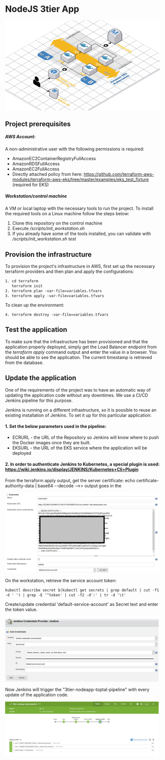 # NodeJS 3tier App

![](docs/architecture_diagram.jpg "ArchitectureDiagram")

## Project prerequisites

##### AWS Account:
A non-administrative user with the following permissions is required:

* AmazonEC2ContainerRegistryFullAccess
* AmazonRDSFullAccess
* AmazonEC2FullAccess
* Directly attached policy from here:
https://github.com/terraform-aws-modules/terraform-aws-eks/tree/master/examples/eks_test_fixture (required for EKS)

##### Workstation/control machine
A VM or local laptop with the necessary tools to run the project.
To install the required tools on a Linux machine follow the steps below:

1. Clone this repository on the control machine
2. Execute */scripts/init_workstation.sh*
3. If you already have some of the tools installed, you can validate with */scripts/init_workstation.sh test*

## Provision the infrastructure
To provision the project's infrastructure in AWS, first set up the necessary terraform providers and then plan and apply the configurations:
```
1. cd terraform
   terraform init
2. terraform plan -var-file=variables.tfvars
3. terraform apply -var-file=variables.tfvars
```
To clean up the environment:
```
4. terraform destroy -var-file=variables.tfvars
```

## Test the application

To make sure that the infrastructure has been provisioned and that the application properly deployed, simply get the Load Balancer endpoint from the *terraform apply* command output and enter the value in a browser. You should be able to see the application. The current timestamp is retrieved from the database. 

## Update the application

One of the requirements of the project was to have an automatic way of updating the application code without any downtimes. We use a CI/CD Jenkins pipeline for this purpose.

Jenkins is running on a different infrastructure, so it is possible to reuse an existing installation of Jenkins. To set it up for this particular application:


#### 1. Set the below parameters used in the pipeline:

- ECRURL - the URL of the Repository so Jenkins will know where to push the Docker images once they are built.
- EKSURL - the URL of the EKS service where the application will be deployed

#### 2. In order to authenticate Jenkins to Kubernetes, a special plugin is used: https://wiki.jenkins.io/display/JENKINS/Kubernetes+Cli+Plugin

From the terraform apply output, get the server certificate:
echo  certificate-authority-data | base64 --decode  -->> output goes in the

<img src="docs/kubernetes_cloud.png" title="Kubernetes EKS" width=500>

On the workstation, retrieve the service account token:

```
kubectl describe secret $(kubectl get secrets | grep default | cut -f1 -d ' ') | grep -E '^token' | cut -f2 -d':' | tr -d '\t'
```
Create/update credential 'default-service-account' as Secret text and enter the token value. 

<img src="docs/service_account_credentials.JPG" title="Jenkins credential" width=500>

Now Jenkins will trigger the "3tier-nodeapp-toptal-pipeline" with every update of the application code. 

<img src="docs/jenkins_pipeline.JPG" title="Jenkins pipeline" width=500>






